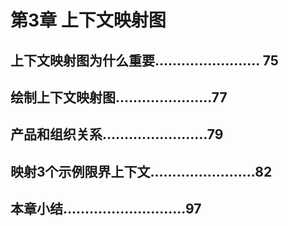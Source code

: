 # 第3章 上下文映射图

## 上下文映射图为什么重要........................ 75
## 绘制上下文映射图......................77
## 产品和组织关系........................79
## 映射3个示例限界上下文........................82
## 本章小结............................97
